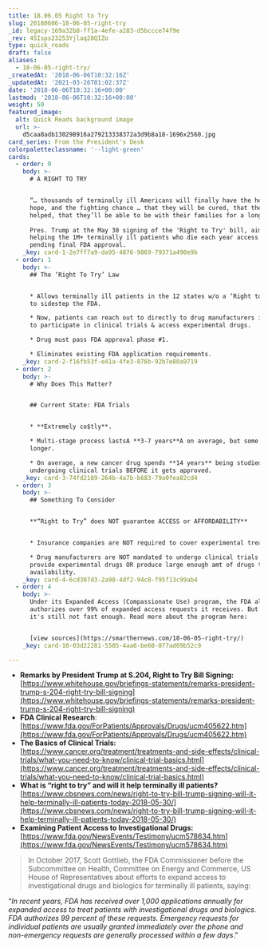 ```yaml
---
title: 18.06.05 Right to Try
slug: 20180606-18-06-05-right-try
_id: legacy-169a32b8-ff1a-4efe-a283-d5bccce74f9e
_rev: 45Isps23253Yjlaq28QIZo
type: quick_reads
draft: false
aliases:
  - 18-06-05-right-try/
_createdAt: '2018-06-06T10:32:16Z'
_updatedAt: '2021-03-26T01:02:37Z'
date: '2018-06-06T10:32:16+00:00'
lastmod: '2018-06-06T10:32:16+00:00'
weight: 50
featured_image:
  alt: Quick Reads background image
  url: >-
    d5caa8adb130298916a279213338372a3d9b8a18-1696x2560.jpg
card_series: From the President's Desk
colorpaletteclassname: '--light-green'
cards:
  - order: 0
    body: >-
      # A RIGHT TO TRY


      “… thousands of terminally ill Americans will finally have the help, the
      hope, and the fighting chance … that they will be cured, that they will be
      helped, that they’ll be able to be with their families for a long time.”  
        
      Pres. Trump at the May 30 signing of the 'Right to Try' bill, aimed at
      helping the 1M+ terminally ill patients who die each year access drugs
      pending final FDA approval.
    _key: card-1-2e7ff7a9-da95-4876-9869-79371a490e9b
  - order: 1
    body: >-
      ## The ‘Right To Try’ Law


      * Allows terminally ill patients in the 12 states w/o a ‘Right to Try law’
      to sidestep the FDA.

      * Now, patients can reach out to directly to drug manufacturers in order
      to participate in clinical trials & access experimental drugs.

      * Drug must pass FDA approval phase #1.

      * Eliminates existing FDA application requirements.
    _key: card-2-f16fb53f-e41a-4fe3-876b-92b7e80a9719
  - order: 2
    body: >-
      # Why Does This Matter?


      ## Current State: FDA Trials


      * **Extremely co$tly**.

      * Multi-stage process lastsA **3-7 years**A on average, but some take even
      longer.

      * On average, a new cancer drug spends **14 years** being studied and
      undergoing clinical trials BEFORE it gets approved.
    _key: card-3-74fd2189-264b-4a7b-b683-79a0fea82cd4
  - order: 3
    body: >-
      ## Something To Consider


      **“Right to Try” does NOT guarantee ACCESS or AFFORDABILITY**


      * Insurance companies are NOT required to cover experimental treatments.

      * Drug manufacturers are NOT mandated to undergo clinical trials OR
      provide experimental drugs OR produce large enough amt of drugs to ensure
      availability.
    _key: card-4-6cd307d3-2a98-4df2-94c8-f95f13c99ab4
  - order: 4
    body: >-
      Under its Expanded Access (Compassionate Use) program, the FDA already
      authorizes over 99% of expanded access requests it receives. But for some,
      it's still not fast enough. Read more about the program here:


      [view sources](https://smarthernews.com/18-06-05-right-try/)
    _key: card-10-03d22281-5505-4aa6-be60-077ad09b52c9

---
```

* **Remarks by President Trump at S.204, Right to Try Bill Signing:** [https://www.whitehouse.gov/briefings-statements/remarks-president-trump-s-204-right-try-bill-signing](https://www.whitehouse.gov/briefings-statements/remarks-president-trump-s-204-right-try-bill-signing)
* **FDA Clinical Research**: [https://www.fda.gov/ForPatients/Approvals/Drugs/ucm405622.htm](https://www.fda.gov/ForPatients/Approvals/Drugs/ucm405622.htm)
* **The Basics of Clinical Trials:** [https://www.cancer.org/treatment/treatments-and-side-effects/clinical-trials/what-you-need-to-know/clinical-trial-basics.html](https://www.cancer.org/treatment/treatments-and-side-effects/clinical-trials/what-you-need-to-know/clinical-trial-basics.html)
* **What is “right to try” and will it help terminally ill patients?** [https://www.cbsnews.com/news/right-to-try-bill-trump-signing-will-it-help-terminally-ill-patients-today-2018-05-30/](https://www.cbsnews.com/news/right-to-try-bill-trump-signing-will-it-help-terminally-ill-patients-today-2018-05-30/)
* **Examining Patient Access to Investigational Drugs:** [https://www.fda.gov/NewsEvents/Testimony/ucm578634.htm](https://www.fda.gov/NewsEvents/Testimony/ucm578634.htm)

> In October 2017, Scott Gottlieb, the FDA Commissioner before the Subcommittee on Health, Committee on Energy and Commerce, US House of Representatives about efforts to expand access to investigational drugs and biologics for terminally ill patients, saying:  
  
  
  
“_In recent years, FDA has received over 1,000 applications annually for expanded access to treat patients with investigational drugs and biologics. FDA authorizes 99 percent of these requests. Emergency requests for individual patients are usually granted immediately over the phone and non-emergency requests are generally processed within a few days_.”
